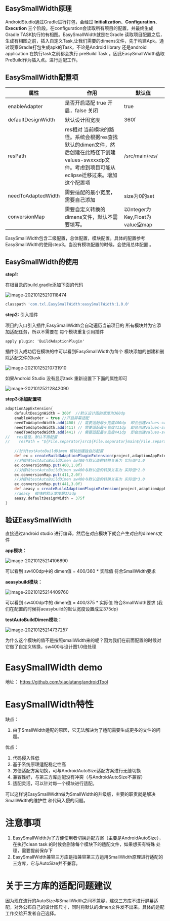 ## EasySmallWidth原理

AndroidStudio通过Gradle进行打包，会经过 **Initialization**、**Configuration**、**Execution** 三个阶段。在configuration会读取所有项目的配置，并最终生成Gradle TASK执行的有相图。EasySmallWidth就是在Gradle 读取项目配置之后，生成有相图之前，插入自定义Task,让我们需要的dimens文件，先于构建Apk。通过观察Gradle打包生成apk的Task，不论是Android library 还是android application 在执行task之前都会执行 preBuild Task 。因此EasySmallWidth选取PreBuild作为插入点。进行适配工作。

## EasySmallWidth配置项

| 属性               | 作用                                                         | 默认值                           |
| ------------------ | ------------------------------------------------------------ | -------------------------------- |
| enableAdapter      | 是否开启适配  true  开启，false 关闭                         | true                             |
| defaultDesignWidth | 默认设计图宽度                                               | 360f                             |
| resPath            | res相对 当前模块的路径。系统会根据res查找默认的dimen文件，然后创建在此路径下创建values-swxxxdp文件。考虑到项目可能从eclipse迁移过来。增加这个配置项 | /src/main/res/                   |
| needToAdaptedWidth | 需要适配的最小宽度，需要自己添加                             | size为0的set                     |
| conversionMap      | 需要自定义转换的dimens文件，默认不需要填写。                 | 以Integer为Key,Float为value空map |

EasySmallWidth包含二级配置，总体配置，模块配置。具体的配置参考EasySmallWidth的使用step3。当没有模块配置的时候，会使用总体配置 。



## EasySmallWidth的使用

**step1:**  

在根目录的build.gradle添加下面的代码

![image-20210125210118474](D:\android-Advanced-plan\Android\屏幕适配\根buildgradle引入.png)

```groovy
classpath 'com.txl.EasySmallWidth:easySmallWidth:1.0.0'
```

**step2:** 引入插件

项目的入口引入插件,EasySmallWidth会自动遍历当前项目的 所有模块并为它添加适配任务，所以不需要在 每个模块重复引用插件

```
apply plugin: 'BuildAdaptionPlugin'
```

插件引入成功后在模块的中可以看到EasySmallWidth为每个 模块添加的创建和删除适配文件的task

![image-20210125210731910](img\每个模块的创建和删除适配文件task.png)

如果Android Studio 没有显示task  重新设置下下面的属性即可

![image-20210125212842090](img\android_studio_显示gradleTask.png)

**step3:添加配置项**

```groovy
adaptionAppExtension{
    defaultDesignWidth = 360f  //默认设计图的宽度为360dp
    enableAdapter = true //开启屏幕适配
    needToAdaptedWidth.add(400) // 需要适配最小宽度400dp  即会创建values-sw400dp
    needToAdaptedWidth.add(411) // 需要适配最小宽度411dp  即会创建values-sw411dp
    needToAdaptedWidth.add(441) // 需要适配最小宽度441dp  即会创建values-sw441dp
//   res路径，默认不用配置
//    resPath = "${File.separator}src${File.separator}main${File.separator}res${File.separator}"
    
    //针对testAutoBuildDimen 模块创建独自的配置
    def ex = createBuildAdaptionPluginExtension(project,adaptionAppExtension,"testAutoBuildDimen")
    //对模块testAutoBuildDimen sw400与默认值的转换关系为 实际值*1.0
    ex.conversionMap.put(400,1.0f)
    //对模块testAutoBuildDimen sw400与默认值的转换关系为 实际值*2.0
    ex.conversionMap.put(411,2.0f)
    //对模块testAutoBuildDimen sw400与默认值的转换关系为 实际值*3.0
    ex.conversionMap.put(441,3.0f)
    def aeasy = createBuildAdaptionPluginExtension(project,adaptionAppExtension,"aeasybuild")
    //aeasy  模块的默认宽度是375dp
    aeasy.defaultDesignWidth = 375f
}
```

## 验证EasySmallWidth

直接通过android studio 进行编译，然后在对应模块下就会产生对应的dimens文件

**app模块：**

![image-20210125214106890](img\app模块的适配文件.png)



可以看到 sw400dp中的 dimen值 = 400/360 * 实际值  符合SmallWidth要求

**aeasybuild模块：**

![image-20210125214409760](img\aeasybuild模块适配文件.png)

可以看到   sw400dp中的 dimen值 = 400/375 * 实际值  符合SmallWidth要求  (我们在配置的时候将aeasybuild的默认宽度设置成立375dp)

**testAutoBuildDimen模块：**

![image-20210125214737257](img\testAutoBuild模块适配文件.png)

为什么这个模块的值不是按照smallWidth来的呢？因为我们在前面配置的时候对它做了自定义转换，sw400与设计图1.0倍处理

# EasySmallWidth demo

地址： https://github.com/xiaolutang/androidTool

# EasySmallWidth特性

缺点：

1. 由于SmallWidth适配的原因，它无法解决为了适配需要生成更多的文件的问题。

优点：

1. 代码侵入性低
2. 基于系统原理适配稳定性高
3. 方便适配方案切换，可与AndroidAutoSize适配方案进行无缝切换
4. 兼容性好，与第三方库适配没有冲突（与AndroidAutoSize不兼容）
5. 适配灵活，可以针对每一个模块进行适配。

可以这样说EasySmallWidth做为SmallWidth的升级版，主要的职责就是解决SmallWidth的维护性 和代码入侵的问题。

# 注意事项 

1. EasySmallWidth为了方便使用者切换适配方案（主要是AndroidAutoSize），在执行clean  task 的时候会删除每个模块下的适配文件，如果想买有特殊 处理，需要提前保存下
2. EasySmallWidth兼容三方库是指兼容第三方运用SmallWidth原理进行适配的三方库，它与AutoSize并不兼容。

# 关于三方库的适配问题建议

因为现在流行的AutoSize与SmallWidth之间不兼容，建议三方库不进行屏幕适配，对外公布自己的设计图尺寸，同时将默认的dimen文件发不出来。具体的适配工作交给开发者自己选择。
